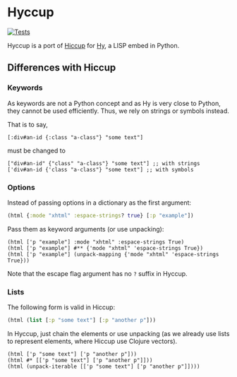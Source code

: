 # Hyccup

[![Tests](https://github.com/Arkelis/hyccup/actions/workflows/test.yml/badge.svg)](https://github.com/Arkelis/hyccup/actions/workflows/test.yml)

Hyccup is a port of [Hiccup](https://github.com/weavejester/hiccup)
for [Hy](https://github.com/hylang/hy), a LISP embed in Python.

## Differences with Hiccup

### Keywords

As keywords are not a Python concept and as Hy is very close to Python, they
cannot be used efficiently. Thus, we rely on strings or symbols instead.

That is to say, 

```hy
[:div#an-id {:class "a-class"} "some text"]
```
must be changed to

```hy
["div#an-id" {"class" "a-class"} "some text"] ;; with strings
['div#an-id {'class "a-class"} "some text"] ;; with symbols
```

### Options

Instead of passing options in a dictionary as the first argument:

```clj
(html {:mode "xhtml" :espace-strings? true} [:p "example"])
```

Pass them as keyword arguments (or use unpacking):

```hy
(html ['p "example"] :mode "xhtml" :espace-strings True)
(html ['p "example"] #** {'mode "xhtml" 'espace-strings True})
(html ['p "example"] (unpack-mapping {'mode "xhtml" 'espace-strings True}))
```

Note that the escape flag argument has no `?` suffix in Hyccup.

### Lists

The following form is valid in Hiccup:

```clj
(html (list [:p "some text"] [:p "another p"]))
```

In Hyccup, just chain the elements or use unpacking (as we already use lists to
represent elements, where Hiccup use Clojure vectors).

```hy
(html ['p "some text"] ['p "another p"]))
(html #* [['p "some text"] ['p "another p"]]))
(html (unpack-iterable [['p "some text"] ['p "another p"]])))
```

<!-- ## Use Hyccup with web frameworks

### Django

### Flask -->
